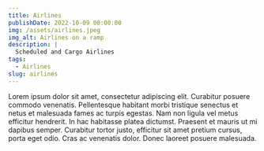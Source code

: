 ```yaml
---
title: Airlines
publishDate: 2022-10-09 00:00:00
img: /assets/airlines.jpeg
img_alt: Airlines on a ramp
description: |
  Scheduled and Cargo Airlines
tags:
  - Airlines
slug: airlines
---
```


Lorem ipsum dolor sit amet, consectetur adipiscing elit. Curabitur posuere commodo venenatis. Pellentesque habitant morbi tristique senectus et netus et malesuada fames ac turpis egestas. Nam non ligula vel metus efficitur hendrerit. In hac habitasse platea dictumst. Praesent et mauris ut mi dapibus semper. Curabitur tortor justo, efficitur sit amet pretium cursus, porta eget odio. Cras ac venenatis dolor. Donec laoreet posuere malesuada.
